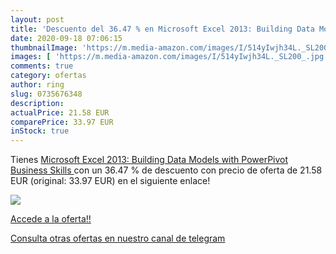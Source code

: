 ```yaml
---
layout: post
title: 'Descuento del 36.47 % en Microsoft Excel 2013: Building Data Mode'
date: 2020-09-18 07:06:15
thumbnailImage: 'https://m.media-amazon.com/images/I/514yIwjh34L._SL200_.jpg'
images: [ 'https://m.media-amazon.com/images/I/514yIwjh34L._SL200_.jpg' ]
comments: true
category: ofertas
author: ring
slug: 0735676348
description:
actualPrice: 21.58 EUR
comparePrice: 33.97 EUR
inStock: true
---
```


Tienes [Microsoft Excel 2013: Building Data Models with PowerPivot  Business Skills ](https://www.amazon.com/dp/0735676348/?tag=redken08-20) con un 36.47 % de descuento con precio de oferta de 21.58 EUR (original: 33.97 EUR) en el siguiente enlace!

[![](https://m.media-amazon.com/images/I/514yIwjh34L._SL200_.jpg)](https://www.amazon.com/dp/0735676348/?tag=redken08-20)

[Accede a la oferta!!](https://www.amazon.com/dp/0735676348/?tag=redken08-20)

[Consulta otras ofertas en nuestro canal de telegram](https://t.me/s/ofertas25)
